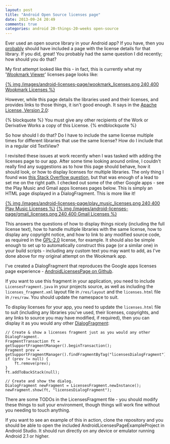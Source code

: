 ```yaml
---
layout: post
title: "Android Open Source licenses page"
date: 2013-09-24 20:49
comments: true
categories: android 20-things-20-weeks open-source
---
```


Ever used an open source library in your Android app? If you have, then you [probably](http://www.tldrlegal.com/browse) should have included a page with the license details for that library. If you did, great! You probably had the same question I did recently; how should you do that?

<!-- more -->

My first attempt looked like this - in fact, this is currently what my '[Wookmark Viewer](https://github.com/adamsp/wookmark)' licenses page looks like:

[{% img /images/android-licenses-page/wookmark_licenses.png 240 400 Wookmark Licenses %}](images/android-licenses-page/wookmark_licenses.png)

However, while this page details the libraries used and their licenses, and provides links to those things, it isn't good enough. It says in the [Apache License, Version 2.0](http://www.apache.org/licenses/LICENSE-2.0.html):

{% blockquote %}
You must give any other recipients of the Work or Derivative Works a copy of this License.
{% endblockquote %}

So how should I do that? Do I have to include the same license multiple times for different libraries that use the same license? How do I include that in a regular old TextView?

I revisited these issues at work recently when I was tasked with adding the licenses page to our app. After some time looking around online, I couldn't really find any suggestions as to how this page should behave, how it should look, or how to display licenses for multiple libraries. The only thing I found was [this Stack Overflow question](http://stackoverflow.com/questions/11300552/license-screen-about-phone-legal-information-open-licenses-screen), but that was enough of a lead to set me on the right path. I checked out some of the other Google apps - see the Play Music and Gmail apps licenses pages below. This is simply an HTML page displayed in a DialogFragment. This is more like it!

[{% img /images/android-licenses-page/play_music_licenses.png 240 400 Play Music Licenses %}](images/android-licenses-page/play_music_licenses.png)[{% img /images/android-licenses-page/gmail_licenses.png 240 400 Gmail Licenses %}](images/android-licenses-page/gmail_licenses.png)

This answers the questions of how to display things nicely (including the full license text), how to handle multiple libraries with the same license, how to display any copyright notice, and how to link to any modified source code, as required in the [GPL-2.0](http://opensource.org/licenses/gpl-2.0.php) license, for example. It should also be simple enough to set up to automatically construct this page (or a similar one) in your build scripts - including any custom text you may want to add, as I've done above for my original attempt on the Wookmark app.

I've created a DialogFragment that reproduces the Google apps licenses page experience - [AndroidLicensesPage on Github](https://github.com/adamsp/AndroidLicensesPage).

If you want to use this fragment in your application, you need to include `LicensesFragment.java` in your projects source, as well as including the `licenses_fragment.xml` layout file in `/res/layout` and the `licenses.html` file in `/res/raw`. You should update the namespace to suit.

To display licenses for your app, you need to update the `licenses.html` file to suit (including any libraries you've used, their licenses, copyrights, and any links to source you may have modified, if required), then you can display it as you would any other [DialogFragment](http://developer.android.com/reference/android/app/DialogFragment.html):

```
// Create & show a licenses fragment just as you would any other DialogFragment.
FragmentTransaction ft = getSupportFragmentManager().beginTransaction();
Fragment prev = getSupportFragmentManager().findFragmentByTag("licensesDialogFragment");
if (prev != null) {
	ft.remove(prev);
}
ft.addToBackStack(null);

// Create and show the dialog.
DialogFragment newFragment = LicensesFragment.newInstance();
newFragment.show(ft, "licensesDialogFragment");
```

There are some TODOs in the LicensesFragment file - you should modify these things to suit your environment, though things will work fine without you needing to touch anything.

If you want to see an example of this in action, clone the repository and you should be able to open the included AndroidLicensesPageExampleProject in Android Studio. It should run directly on any device or emulator running Android 2.1 or higher.

